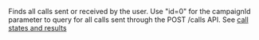 Finds all calls sent or received by the user. Use "id\=0" for the campaignId parameter to query for all 
calls sent through the POST /calls API. See [call states and results](https://developers.callfire.com/results-responses-errors.html)
